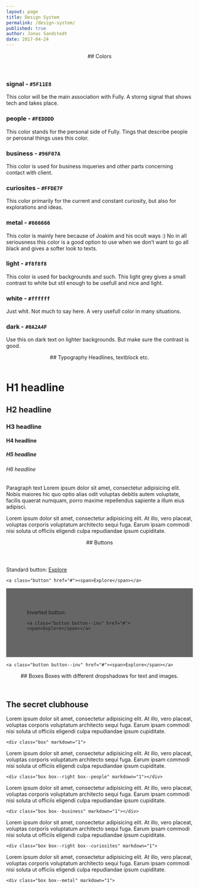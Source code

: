 ```yaml
---
layout: page
title: Design System
permalink: /design-system/
published: true
author: Jonas Sandstedt
date: 2017-04-24
---
```


<header class="ds-header" markdown='1'>
## Colors
</header>

<div class="ds-dot c-signal-bg"></div>

### signal - `#5F11E8`

This color will be the main association with Fully. A storng signal that shows tech and takes place.


<div class="ds-dot c-people-bg"></div>

### people - `#FEDDDD`

This color stands for the personal side of Fully. Tings that describe people or perosnal things uses this color.


<div class="ds-dot c-business-bg"></div>

### business - `#96F07A`

This color is used for business inqueries and other parts concerning contact with client.


<div class="ds-dot c-curiosites-bg"></div>

### curiosites - `#FFDE7F`

This color primarily for the current and constant curiosity, but also for explorations and ideas.


<div class="ds-dot c-metal-bg"></div>

### metal - `#666666`

This color is mainly here because of Joakim and his ocult ways :) No in all seriousness this color is a good option to use when we don’t want to go all black and gives a softer look to texts.


<div class="ds-dot ds-dot--shadow c-light-bg"></div>

### light - `#f8f8f8`

This color is used for backgrounds and such. This light grey gives a small contrast to white but stil enough to be usefull and nice and light.


<div class="ds-dot ds-dot--shadow c-white-bg"></div>

### white - `#ffffff`

Just whit. Not much to say here. A very usefull color in many situations.


<div class="ds-dot c-dark-bg"></div>

### dark - `#0A2A4F`

Use this on dark text on lighter backgrounds. But make sure the contrast is good.




<header class="ds-header" markdown='1'>
## Typography
Headlines, textblock etc.
</header>

# H1 headline

## H2 headline

### H3 headline

#### H4 headline

##### H5 headline

###### H6 headline

Paragraph text Lorem ipsum dolor sit amet, consectetur adipisicing elit. Nobis maiores hic quo optio alias odit voluptas debitis autem voluptate, facilis quaerat numquam, porro maxime repellendus sapiente a illum eius adipisci.

Lorem ipsum dolor sit amet, consectetur adipisicing elit. At illo, vero placeat, voluptas corporis voluptatum architecto sequi fuga. Earum ipsam commodi nisi soluta ut officiis eligendi culpa repudiandae ipsum cupiditate.

<header class="ds-header" markdown='1'>
## Buttons
</header>

Standard button:
<a class="button" href="#"><span>Explore</span></a>

```<a class="button" href="#"><span>Explore</span></a>```

<div style="background: #666666; padding: 4em">
    Inverted button:

    <a class="button button--inv" href="#"><span>Explore</span></a>

</div>

```<a class="button button--inv" href="#"><span>Explore</span></a>```

<header class="ds-header" markdown='1'>
## Boxes
Boxes with different dropshadows for text and images.
</header>

<div class="box" markdown="1">

## The secret clubhouse
Lorem ipsum dolor sit amet, consectetur adipisicing elit. At illo, vero placeat, voluptas corporis voluptatum architecto sequi fuga. Earum ipsam commodi nisi soluta ut officiis eligendi culpa repudiandae ipsum cupiditate.

```<div class="box" markdown="1">```

</div>

<div class="box box--right box--people" markdown="1">
Lorem ipsum dolor sit amet, consectetur adipisicing elit. At illo, vero placeat, voluptas corporis voluptatum architecto sequi fuga. Earum ipsam commodi nisi soluta ut officiis eligendi culpa repudiandae ipsum cupiditate.

```<div class="box box--right box--people" markdown="1"></div>```
</div>

<div class="box box--business" markdown="1">
Lorem ipsum dolor sit amet, consectetur adipisicing elit. At illo, vero placeat, voluptas corporis voluptatum architecto sequi fuga. Earum ipsam commodi nisi soluta ut officiis eligendi culpa repudiandae ipsum cupiditate.

```<div class="box box--business" markdown="1"></div>```
</div>

<div class="box box--right box--curiosites" markdown="1">
Lorem ipsum dolor sit amet, consectetur adipisicing elit. At illo, vero placeat, voluptas corporis voluptatum architecto sequi fuga. Earum ipsam commodi nisi soluta ut officiis eligendi culpa repudiandae ipsum cupiditate.

```<div class="box box--right box--curiosites" markdown="1">```
</div>

<div class="box box--metal" markdown="1">
Lorem ipsum dolor sit amet, consectetur adipisicing elit. At illo, vero placeat, voluptas corporis voluptatum architecto sequi fuga. Earum ipsam commodi nisi soluta ut officiis eligendi culpa repudiandae ipsum cupiditate.

```<div class="box box--metal" markdown="1">```
</div>

<br><br><br>